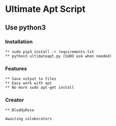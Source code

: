 # Ultimate Apt Script 

## Use python3 

### Installation 

    ** sudo pip3 install -r requirements.txt 
    ** python3 ultimateapt.py (SUDO ask when needed)


### Features 
    ** Save output to files 
    ** Easy work with apt 
    ** No more sudo apt-get install 

### Creator
    ** BloddyRose

    Awaiting colaborators
